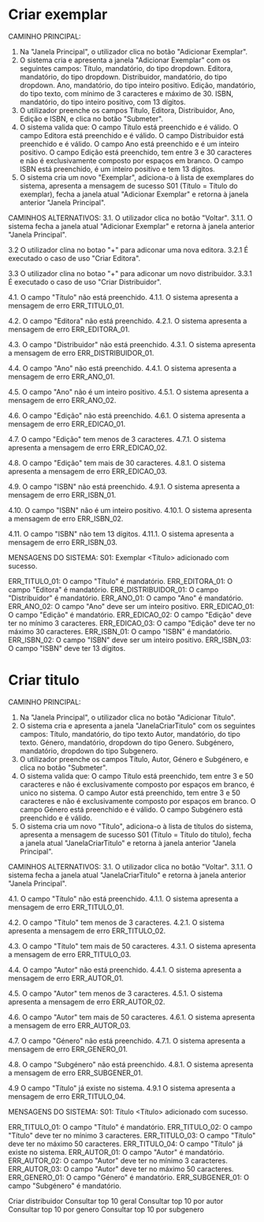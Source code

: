 Criar exemplar
===============================
CAMINHO PRINCIPAL:
1. Na "Janela Principal", o utilizador clica no botão "Adicionar Exemplar".
2. O sistema cria e apresenta a janela "Adicionar Exemplar" com os seguintes campos:
    Título, mandatório, do tipo dropdown.
    Editora, mandatório, do tipo dropdown.
    Distribuidor, mandatório, do tipo dropdown.
    Ano, mandatório, do tipo inteiro positivo.
    Edição, mandatório, do tipo texto, com mínimo de 3 caracteres e máximo de 30.
    ISBN, mandatório, do tipo inteiro positivo, com 13 dígitos.
3. O utilizador preenche os campos Título, Editora, Distribuidor, Ano, Edição e ISBN, e clica no botão "Submeter".
4. O sistema valida que:
    O campo Título está preenchido e é válido.
    O campo Editora está preenchido e é válido.
    O campo Distribuidor está preenchido e é válido.
    O campo Ano está preenchido e é um inteiro positivo.
    O campo Edição está preenchido, tem entre 3 e 30 caracteres e não é exclusivamente composto por espaços em branco.
    O campo ISBN está preenchido, é um inteiro positivo e tem 13 dígitos.
5. O sistema cria um novo "Exemplar", adiciona-o à lista de exemplares do sistema, apresenta a mensagem de sucesso S01 (Título = Título do exemplar), fecha a janela atual "Adicionar Exemplar" e retorna à janela anterior "Janela Principal".

CAMINHOS ALTERNATIVOS:
3.1. O utilizador clica no botão "Voltar".
3.1.1. O sistema fecha a janela atual "Adicionar Exemplar" e retorna à janela anterior "Janela Principal".

3.2 O utilizador clina no botao "+" para adiconar uma nova editora.
3.2.1 É executado o caso de uso "Criar Editora".

3.3 O utilizador clina no botao "+" para adiconar um novo distribuidor.
3.3.1 É executado o caso de uso "Criar Distribuidor".

4.1. O campo "Título" não está preenchido.
4.1.1. O sistema apresenta a mensagem de erro ERR_TITULO_01.

4.2. O campo "Editora" não está preenchido.
4.2.1. O sistema apresenta a mensagem de erro ERR_EDITORA_01.

4.3. O campo "Distribuidor" não está preenchido.
4.3.1. O sistema apresenta a mensagem de erro ERR_DISTRIBUIDOR_01.

4.4. O campo "Ano" não está preenchido.
4.4.1. O sistema apresenta a mensagem de erro ERR_ANO_01.

4.5. O campo "Ano" não é um inteiro positivo.
4.5.1. O sistema apresenta a mensagem de erro ERR_ANO_02.

4.6. O campo "Edição" não está preenchido.
4.6.1. O sistema apresenta a mensagem de erro ERR_EDICAO_01.

4.7. O campo "Edição" tem menos de 3 caracteres.
4.7.1. O sistema apresenta a mensagem de erro ERR_EDICAO_02.

4.8. O campo "Edição" tem mais de 30 caracteres.
4.8.1. O sistema apresenta a mensagem de erro ERR_EDICAO_03.

4.9. O campo "ISBN" não está preenchido.
4.9.1. O sistema apresenta a mensagem de erro ERR_ISBN_01.

4.10. O campo "ISBN" não é um inteiro positivo.
4.10.1. O sistema apresenta a mensagem de erro ERR_ISBN_02.

4.11. O campo "ISBN" não tem 13 dígitos.
4.11.1. O sistema apresenta a mensagem de erro ERR_ISBN_03.

MENSAGENS DO SISTEMA:
S01: Exemplar <Título> adicionado com sucesso.

ERR_TITULO_01: O campo "Título" é mandatório.
ERR_EDITORA_01: O campo "Editora" é mandatório.
ERR_DISTRIBUIDOR_01: O campo "Distribuidor" é mandatório.
ERR_ANO_01: O campo "Ano" é mandatório.
ERR_ANO_02: O campo "Ano" deve ser um inteiro positivo.
ERR_EDICAO_01: O campo "Edição" é mandatório.
ERR_EDICAO_02: O campo "Edição" deve ter no mínimo 3 caracteres.
ERR_EDICAO_03: O campo "Edição" deve ter no máximo 30 caracteres.
ERR_ISBN_01: O campo "ISBN" é mandatório.
ERR_ISBN_02: O campo "ISBN" deve ser um inteiro positivo.
ERR_ISBN_03: O campo "ISBN" deve ter 13 dígitos.

Criar titulo
===============================
CAMINHO PRINCIPAL:
1. Na "Janela Principal", o utilizador clica no botão "Adicionar Título".
2. O sistema cria e apresenta a janela "JanelaCriarTitulo" com os seguintes campos:
    Título, mandatório, do tipo texto
    Autor, mandatório, do tipo texto.
    Género, mandatório, dropdown do tipo Genero.
    Subgénero, mandatório, dropdown do tipo Subgenero.
3. O utilizador preenche os campos Título, Autor, Género e Subgénero, e clica no botão "Submeter".
4. O sistema valida que:
    O campo Título está preenchido, tem entre 3 e 50 caracteres e não é exclusivamente composto por espaços em branco, é unico no sistema.
    O campo Autor está preenchido, tem entre 3 e 50 caracteres e não é exclusivamente composto por espaços em branco.
    O campo Género está preenchido e é válido.
    O campo Subgénero está preenchido e é válido.
5. O sistema cria um novo "Título", adiciona-o à lista de títulos do sistema, apresenta a mensagem de sucesso S01 (Título = Título do título), fecha a janela atual "JanelaCriarTitulo" e retorna à janela anterior "Janela Principal".

CAMINHOS ALTERNATIVOS:
3.1. O utilizador clica no botão "Voltar".
3.1.1. O sistema fecha a janela atual "JanelaCriarTitulo" e retorna à janela anterior "Janela Principal".

4.1. O campo "Título" não está preenchido.
4.1.1. O sistema apresenta a mensagem de erro ERR_TITULO_01.

4.2. O campo "Título" tem menos de 3 caracteres.
4.2.1. O sistema apresenta a mensagem de erro ERR_TITULO_02.

4.3. O campo "Título" tem mais de 50 caracteres.
4.3.1. O sistema apresenta a mensagem de erro ERR_TITULO_03.

4.4. O campo "Autor" não está preenchido.
4.4.1. O sistema apresenta a mensagem de erro ERR_AUTOR_01.

4.5. O campo "Autor" tem menos de 3 caracteres.
4.5.1. O sistema apresenta a mensagem de erro ERR_AUTOR_02.

4.6. O campo "Autor" tem mais de 50 caracteres.
4.6.1. O sistema apresenta a mensagem de erro ERR_AUTOR_03.

4.7. O campo "Género" não está preenchido.
4.7.1. O sistema apresenta a mensagem de erro ERR_GENERO_01.

4.8. O campo "Subgénero" não está preenchido.
4.8.1. O sistema apresenta a mensagem de erro ERR_SUBGENER_01.

4.9 O campo "Título" já existe no sistema.
4.9.1 O sistema apresenta a mensagem de erro ERR_TITULO_04.

MENSAGENS DO SISTEMA:
S01: Título <Título> adicionado com sucesso.

ERR_TITULO_01: O campo "Título" é mandatório.
ERR_TITULO_02: O campo "Título" deve ter no mínimo 3 caracteres.
ERR_TITULO_03: O campo "Título" deve ter no máximo 50 caracteres.
ERR_TITULO_04: O campo "Título" já existe no sistema.
ERR_AUTOR_01: O campo "Autor" é mandatório.
ERR_AUTOR_02: O campo "Autor" deve ter no mínimo 3 caracteres.
ERR_AUTOR_03: O campo "Autor" deve ter no máximo 50 caracteres.
ERR_GENERO_01: O campo "Género" é mandatório.
ERR_SUBGENER_01: O campo "Subgénero" é mandatório.


Criar distribuidor
Consultar top 10 geral
Consultar top 10 por autor
Consultar top 10 por genero
Consultar top 10 por subgenero